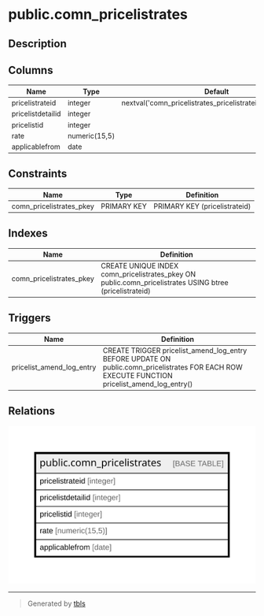 # public.comn_pricelistrates

## Description

## Columns

| Name | Type | Default | Nullable | Children | Parents | Comment |
| ---- | ---- | ------- | -------- | -------- | ------- | ------- |
| pricelistrateid | integer | nextval('comn_pricelistrates_pricelistrateid_seq'::regclass) | false |  |  |  |
| pricelistdetailid | integer |  | true |  |  |  |
| pricelistid | integer |  | true |  |  |  |
| rate | numeric(15,5) |  | true |  |  |  |
| applicablefrom | date |  | true |  |  |  |

## Constraints

| Name | Type | Definition |
| ---- | ---- | ---------- |
| comn_pricelistrates_pkey | PRIMARY KEY | PRIMARY KEY (pricelistrateid) |

## Indexes

| Name | Definition |
| ---- | ---------- |
| comn_pricelistrates_pkey | CREATE UNIQUE INDEX comn_pricelistrates_pkey ON public.comn_pricelistrates USING btree (pricelistrateid) |

## Triggers

| Name | Definition |
| ---- | ---------- |
| pricelist_amend_log_entry | CREATE TRIGGER pricelist_amend_log_entry BEFORE UPDATE ON public.comn_pricelistrates FOR EACH ROW EXECUTE FUNCTION pricelist_amend_log_entry() |

## Relations

![er](public.comn_pricelistrates.svg)

---

> Generated by [tbls](https://github.com/k1LoW/tbls)
